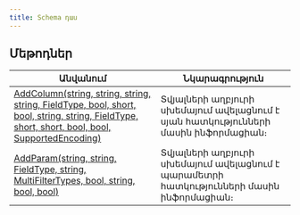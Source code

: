 ```yaml
---
title: Schema դաս
---
```


## Մեթոդներ

| Անվանում | Նկարագրություն |
|----------|----------------|
| [AddColumn(string, string, string, string, FieldType, bool, short, bool, string, string, FieldType, short, short, bool, bool, SupportedEncoding)](schema/AddColumn.md) | Տվյալների աղբյուրի սխեմայում ավելացնում է սյան հատկությունների մասին ինֆորմացիան։ |
| [AddParam(string, string, FieldType, string, MultiFilterTypes, bool, string, bool, bool)](schema/AddParam.md) | Տվյալների աղբյուրի սխեմայում ավելացնում է պարամետրի հատկությունների մասին ինֆորմացիան։ |
